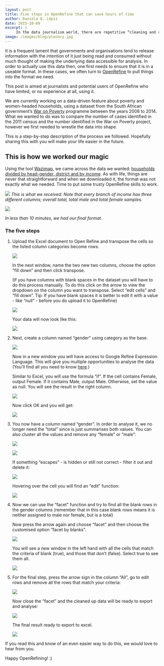 ```yaml
---
layout: post
title: Five steps in OpenRefine that can save hours of time
author: Daniela Q. Lépiz
date: 2015-10-09
excerpt: |
     In the data journalism world, there are repetitive “cleaning and re-formatting” tasks. These are five steps you will probably need many times to get your data in a useful format before you can analyze it. 
image: /images/blog/plenary.jpg
---
```


It is a frequent lament that governments and organisations tend to release information with the intention of it just being read and consumed without much thought of making the underlying data accessible for analysis. In order to actually use this data then, one first needs to ensure that it is in a useable format. In these cases, we often turn to [OpenRefine](http://openrefine.org/) to pull things into the format we need.

This post is aimed at journalists and potential users of OpenRefine who have limited, or no experience at all, using it.

We are currently working on a data-driven feature about poverty and women-headed households, using a dataset from the South African government’s [War on Poverty](http://pmg-assets.s3-website-eu-west-1.amazonaws.com/docs/2009/091013waronpoverty-edit.pdf) programme between the years 2008 to 2014. What we wanted to do was to compare  the number of cases identified in the 2011 census and the number identified in the War on Poverty project, however we first needed to wrestle the data into shape.

This is a step-by-step description of the process we followed. Hopefully sharing this with you will make your life easier in the future.

## This is how we worked our magic

Using the tool [Wazimap](http://www.wazimap.co.za), we came across the data we wanted: [households divided by head-gender, district and by income](http://wazimap.co.za/data/distribution/?table=ANNUALHOUSEHOLDINCOME_GENDEROFHOUSEHOLDHEAD&geo_ids=municipality%7Ccountry-ZA&primary_geo_id=country-ZA). As with life, things are never that straightforward and when we downloaded it, the format was not exactly what we needed. Time to put some trusty OpenRefine skills to work.

<a href="/images/blog/REFINE_1.jpg" target="_blank"><img src="//images/blog/REFINE_1.jpg"></a>
_This is what we received. Note that every branch of income has three different columns;  overall total, total male and total female samples._


<a href="/images/blog/REFINE_2.jpg" target="_blank"><img src="//images/blog/REFINE_2.jpg"></a>

_In less than 10 minutes, we had our final format._

### The five steps

1. Upload the Excel document to Open Refine and transpose the cells so the listed column categories become rows. 
	
	<a href="/images/blog/REFINE_3.jpg" target="_blank"><img src="//images/blog/REFINE_3.jpg"></a>
	
	In the next window, name the two new two columns, choose the option “fill down” and then click transpose. 
	
	(If you have columns with blank spaces in the dataset you will have to do this process manually. To do this click on the arrow to view the dropdown on the column you want to transpose. Select “edit cells” and “fill down”. Tip: If you have blank spaces it is better to edit it with a value - like “null” - before you do upload it to OpenRefine)
	
	<a href="/images/blog/REFINE_4.jpg" target="_blank"><img src="//images/blog/REFINE_4.jpg"></a>
	
	Your data will now look like this:
	
	<a href="/images/blog/REFINE_5.jpg" target="_blank"><img src="//images/blog/REFINE_5.jpg"></a>
	
2. Next, create a column named “gender” using category as the base.

	<a href="/images/blog/REFINE_6.jpg" target="_blank"><img src="//images/blog/REFINE_6.jpg"></a>

	Now in a new window you will have access to Google Refine Expression Language. This will give you multiple opportunities to analyse the data (You’ll find all you need to know [here](https://github.com/OpenRefine/OpenRefine/wiki/Google-refine-expression-language).)

	Similar to Excel, you will use the formula “if”. If the cell contains Female, output Female. If it contains Male, output Male. Otherwise, set the value as null.  You will see the result in the right column.	

	<a href="/images/blog/REFINE_7.jpg" target="_blank"><img src="//images/blog/REFINE_7.jpg"></a>

	Now click OK and you will get:

	<a href="/images/blog/REFINE_8.jpg" target="_blank"><img src="//images/blog/REFINE_8.jpg"></a>

3. You now have a column named “gender”. In order to analyse it, we no longer need the “total” since is just summarises both values. You can also cluster all the values and remove any “female” or “male”:

	<a href="/images/blog/REFINE_9.jpg" target="_blank"><img src="//images/blog/REFINE_9.jpg"></a>

	<a href="/images/blog/REFINE_10.jpg" target="_blank"><img src="//images/blog/REFINE_10.jpg"></a>

	If something “escapes” - is hidden or still not correct - filter it out  and delete it:

	<a href="/images/blog/REFINE_11.jpg" target="_blank"><img src="//images/blog/REFINE_11.jpg"></a>

	Hovering over the cell you will find an “edit” function:

	<a href="/images/blog/REFINE_12.jpg" target="_blank"><img src="//images/blog/REFINE_12.jpg"></a>

4. Now we can use the “facet” function and try to find all the blank rows in the gender columns (remember that in this case blank rows means it is neither assigned to male nor female, but is a total)

	Now press the arrow again and choose “facet” and then choose the customised option “facet by blanks”. 

	<a href="/images/blog/REFINE_13.jpg" target="_blank"><img src="//images/blog/REFINE_13.jpg"></a>

	You will see a new window in the left hand with all the cells that match the criteria of blank (true), and those that don’t (false). Select true to see them all. 

	<a href="/images/blog/REFINE_14.jpg" target="_blank"><img src="//images/blog/REFINE_14.jpg"></a>

5. For the final step, press the arrow sign in the column “All”, go to edit rows and remove all the rows that match your criteria:

	<a href="/images/blog/REFINE_15.jpg" target="_blank"><img src="//images/blog/REFINE_15.jpg"></a>

	Now close the “facet” and the cleaned up data will be ready to export and analyse:

	<a href="/images/blog/REFINE_16.jpg" target="_blank"><img src="//images/blog/REFINE_16.jpg"></a>

	The final result ready to export to excel. 

	<a href="/images/blog/REFINE_17.jpg" target="_blank"><img src="//images/blog/REFINE_17.jpg"></a>

If you read this and know of an even easier way to do this, we would love to hear from you.
	
Happy OpenRefining! :)
	
